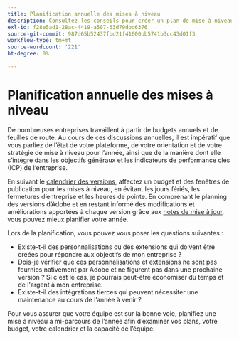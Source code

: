 ```yaml
---
title: Planification annuelle des mises à niveau
description: Consultez les conseils pour créer un plan de mise à niveau annuel pour votre projet Adobe Commerce.
exl-id: f28e5ad1-28ac-4419-a507-63d79dbd6376
source-git-commit: 987d65b52437fbd21f41600bb5741b3cc43d01f3
workflow-type: tm+mt
source-wordcount: '221'
ht-degree: 0%

---
```


# Planification annuelle des mises à niveau

De nombreuses entreprises travaillent à partir de budgets annuels et de feuilles de route. Au cours de ces discussions annuelles, il est impératif que vous parliez de l’état de votre plateforme, de votre orientation et de votre stratégie de mise à niveau pour l’année, ainsi que de la manière dont elle s’intègre dans les objectifs généraux et les indicateurs de performance clés (ICP) de l’entreprise.

En suivant le [calendrier des versions](https://experienceleague.adobe.com/fr/docs/commerce-operations/release/planning/schedule), affectez un budget et des fenêtres de publication pour les mises à niveau, en évitant les jours fériés, les fermetures d’entreprise et les heures de pointe. En comprenant le planning des versions d’Adobe et en restant informé des modifications et améliorations apportées à chaque version grâce aux [notes de mise à jour](https://experienceleague.adobe.com/fr/docs/commerce-operations/release/notes/overview), vous pouvez mieux planifier votre année.

Lors de la planification, vous pouvez vous poser les questions suivantes :

- Existe-t-il des personnalisations ou des extensions qui doivent être créées pour répondre aux objectifs de mon entreprise ?
- Dois-je vérifier que ces personnalisations et extensions ne sont pas fournies nativement par Adobe et ne figurent pas dans une prochaine version ? Si c&#39;est le cas, je pourrais peut-être économiser du temps et de l&#39;argent à mon entreprise.
- Existe-t-il des intégrations tierces qui peuvent nécessiter une maintenance au cours de l’année à venir ?

Pour vous assurer que votre équipe est sur la bonne voie, planifiez une mise à niveau à mi-parcours de l’année afin d’examiner vos plans, votre budget, votre calendrier et la capacité de l’équipe.
